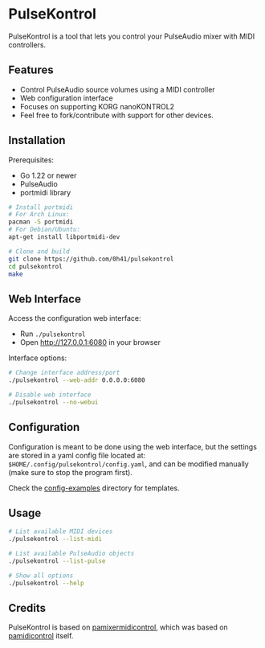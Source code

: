 # PulseKontrol

PulseKontrol is a tool that lets you control your PulseAudio mixer with MIDI controllers.

## Features

- Control PulseAudio source volumes using a MIDI controller
- Web configuration interface
- Focuses on supporting KORG nanoKONTROL2
- Feel free to fork/contribute with support for other devices.

## Installation

Prerequisites:
- Go 1.22 or newer
- PulseAudio
- portmidi library

```bash
# Install portmidi
# For Arch Linux:
pacman -S portmidi
# For Debian/Ubuntu:
apt-get install libportmidi-dev

# Clone and build
git clone https://github.com/0h41/pulsekontrol
cd pulsekontrol
make
```

## Web Interface

Access the configuration web interface:

- Run `./pulsekontrol` 
- Open http://127.0.0.1:6080 in your browser

Interface options:
```bash
# Change interface address/port
./pulsekontrol --web-addr 0.0.0.0:6080

# Disable web interface
./pulsekontrol --no-webui
```

## Configuration

Configuration is meant to be done using the web interface, but the settings are stored in a yaml config file located at: 
`$HOME/.config/pulsekontrol/config.yaml`, and can be modified manually (make sure to stop the program first). 

Check the [config-examples](https://github.com/0h41/pulsekontrol/tree/master/config-examples) directory for templates.

## Usage

```bash
# List available MIDI devices
./pulsekontrol --list-midi

# List available PulseAudio objects
./pulsekontrol --list-pulse

# Show all options
./pulsekontrol --help
```

## Credits

PulseKontrol is based on [pamixermidicontrol](https://github.com/fluciotto/pamixermidicontrol), which was based on [pamidicontrol](https://github.com/solarnz/pamidicontrol/) itself.
